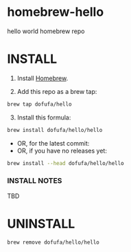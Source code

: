 # homebrew-hello
hello world homebrew repo

# INSTALL

1. Install [Homebrew](https://brew.sh).

2. Add this repo as a brew tap:

```bash
brew tap dofufa/hello
```

3. Install this formula:

```bash
brew install dofufa/hello/hello
```

+ OR, for the latest commit:
+ OR, if you have no releases yet:

```bash
brew install --head dofufa/hello/hello
```

### INSTALL NOTES

TBD

# UNINSTALL
```
brew remove dofufa/hello/hello
```
